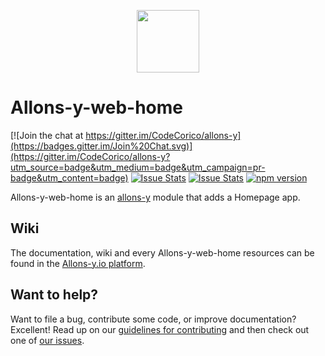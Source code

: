 <p align="center"><img src="http://codecorico.com/allons-y-logo.png" height="100" /></p>

# Allons-y-web-home

[![Join the chat at https://gitter.im/CodeCorico/allons-y](https://badges.gitter.im/Join%20Chat.svg)](https://gitter.im/CodeCorico/allons-y?utm_source=badge&utm_medium=badge&utm_campaign=pr-badge&utm_content=badge)
[![Issue Stats](http://issuestats.com/github/codecorico/allons-y-web-home/badge/issue)](http://issuestats.com/github/codecorico/allons-y)
[![Issue Stats](http://issuestats.com/github/codecorico/allons-y-web-home/badge/pr)](http://issuestats.com/github/codecorico/allons-y)
[![npm version](https://badge.fury.io/js/allons-y-web-home.svg)](https://badge.fury.io/js/allons-y-web-home)

Allons-y-web-home is an [allons-y](https://github.com/CodeCorico/allons-y) module that adds a Homepage app.

## Wiki

The documentation, wiki and every Allons-y-web-home resources can be found in the [Allons-y.io platform](https://allons-y.io).

## Want to help?

Want to file a bug, contribute some code, or improve documentation? Excellent! Read up on our [guidelines for contributing](CONTRIBUTING.md) and then check out one of [our issues](https://github.com/CodeCorico/allons-y-web-home/issues).

